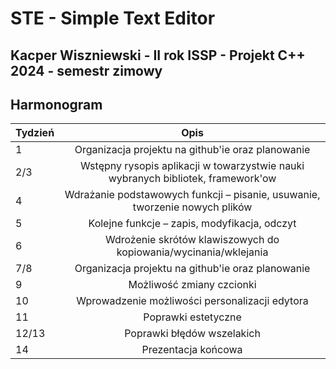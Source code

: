 # STE - Simple Text Editor
## Kacper Wiszniewski - II rok ISSP - Projekt C++ 2024 - semestr zimowy

## Harmonogram
| Tydzień  | Opis                                                                             |
| ---------|:--------------------------------------------------------------------------------:|
| 1        | Organizacja projektu na github'ie oraz planowanie                                |
| 2/3      | Wstępny rysopis aplikacji w towarzystwie nauki wybranych bibliotek, framework'ow |
| 4        | Wdrażanie podstawowych funkcji – pisanie, usuwanie, tworzenie nowych plików      |
| 5        | Kolejne funkcje – zapis, modyfikacja, odczyt                                     |
| 6        | Wdrożenie skrótów klawiszowych do kopiowania/wycinania/wklejania                 |
| 7/8      | Organizacja projektu na github'ie oraz planowanie                                |
| 9        | Możliwość zmiany czcionki                                                        |
| 10       | Wprowadzenie możliwości personalizacji edytora                                   |
| 11       | Poprawki estetyczne                                                              |
| 12/13    | Poprawki błędów wszelakich                                                       |
| 14       | Prezentacja końcowa                                                              |
